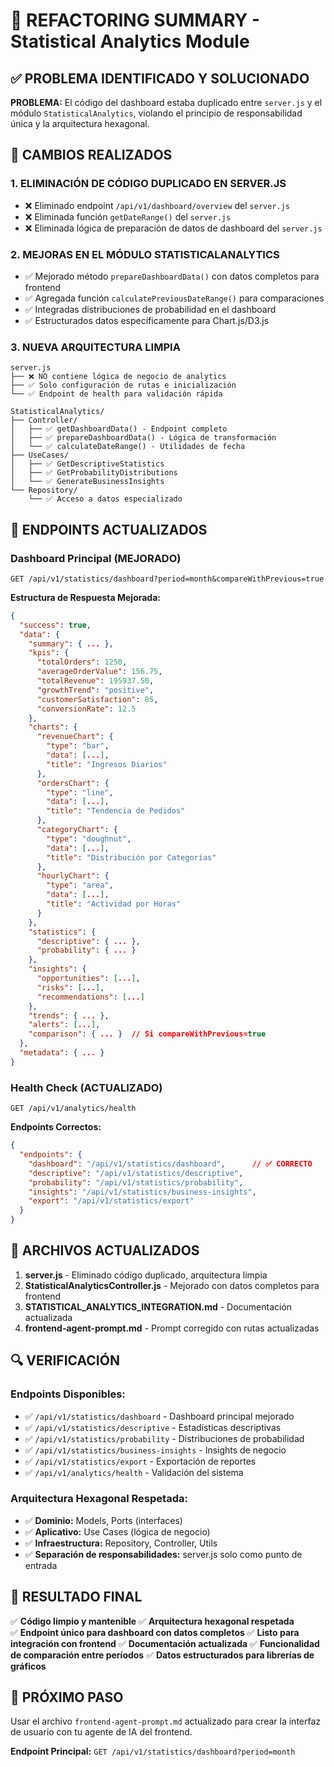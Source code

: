 # 🔧 REFACTORING SUMMARY - Statistical Analytics Module

## ✅ PROBLEMA IDENTIFICADO Y SOLUCIONADO

**PROBLEMA:** El código del dashboard estaba duplicado entre `server.js` y el módulo `StatisticalAnalytics`, violando el principio de responsabilidad única y la arquitectura hexagonal.

## 🚀 CAMBIOS REALIZADOS

### 1. **ELIMINACIÓN DE CÓDIGO DUPLICADO EN SERVER.JS**
- ❌ Eliminado endpoint `/api/v1/dashboard/overview` del `server.js`
- ❌ Eliminada función `getDateRange()` del `server.js` 
- ❌ Eliminada lógica de preparación de datos de dashboard del `server.js`

### 2. **MEJORAS EN EL MÓDULO STATISTICALANALYTICS**
- ✅ Mejorado método `prepareDashboardData()` con datos completos para frontend
- ✅ Agregada función `calculatePreviousDateRange()` para comparaciones
- ✅ Integradas distribuciones de probabilidad en el dashboard
- ✅ Estructurados datos específicamente para Chart.js/D3.js

### 3. **NUEVA ARQUITECTURA LIMPIA**

```
server.js
├── ❌ NO contiene lógica de negocio de analytics
├── ✅ Solo configuración de rutas e inicialización
└── ✅ Endpoint de health para validación rápida

StatisticalAnalytics/
├── Controller/
│   ├── ✅ getDashboardData() - Endpoint completo
│   ├── ✅ prepareDashboardData() - Lógica de transformación  
│   └── ✅ calculateDateRange() - Utilidades de fecha
├── UseCases/
│   ├── ✅ GetDescriptiveStatistics
│   ├── ✅ GetProbabilityDistributions
│   └── ✅ GenerateBusinessInsights
└── Repository/
    └── ✅ Acceso a datos especializado
```

## 🎯 ENDPOINTS ACTUALIZADOS

### **Dashboard Principal (MEJORADO)**
```http
GET /api/v1/statistics/dashboard?period=month&compareWithPrevious=true
```

**Estructura de Respuesta Mejorada:**
```json
{
  "success": true,
  "data": {
    "summary": { ... },
    "kpis": {
      "totalOrders": 1250,
      "averageOrderValue": 156.75,
      "totalRevenue": 195937.50,
      "growthTrend": "positive",
      "customerSatisfaction": 85,
      "conversionRate": 12.5
    },
    "charts": {
      "revenueChart": {
        "type": "bar",
        "data": [...],
        "title": "Ingresos Diarios"
      },
      "ordersChart": {
        "type": "line",
        "data": [...], 
        "title": "Tendencia de Pedidos"
      },
      "categoryChart": {
        "type": "doughnut",
        "data": [...],
        "title": "Distribución por Categorías"
      },
      "hourlyChart": {
        "type": "area",
        "data": [...],
        "title": "Actividad por Horas"
      }
    },
    "statistics": {
      "descriptive": { ... },
      "probability": { ... }
    },
    "insights": {
      "opportunities": [...],
      "risks": [...],
      "recommendations": [...]
    },
    "trends": { ... },
    "alerts": [...],
    "comparison": { ... }  // Si compareWithPrevious=true
  },
  "metadata": { ... }
}
```

### **Health Check (ACTUALIZADO)**
```http
GET /api/v1/analytics/health
```

**Endpoints Correctos:**
```json
{
  "endpoints": {
    "dashboard": "/api/v1/statistics/dashboard",      // ✅ CORRECTO
    "descriptive": "/api/v1/statistics/descriptive",
    "probability": "/api/v1/statistics/probability", 
    "insights": "/api/v1/statistics/business-insights",
    "export": "/api/v1/statistics/export"
  }
}
```

## 📁 ARCHIVOS ACTUALIZADOS

1. **server.js** - Eliminado código duplicado, arquitectura limpia
2. **StatisticalAnalyticsController.js** - Mejorado con datos completos para frontend
3. **STATISTICAL_ANALYTICS_INTEGRATION.md** - Documentación actualizada
4. **frontend-agent-prompt.md** - Prompt corregido con rutas actualizadas

## 🔍 VERIFICACIÓN

### Endpoints Disponibles:
- ✅ `/api/v1/statistics/dashboard` - Dashboard principal mejorado
- ✅ `/api/v1/statistics/descriptive` - Estadísticas descriptivas
- ✅ `/api/v1/statistics/probability` - Distribuciones de probabilidad  
- ✅ `/api/v1/statistics/business-insights` - Insights de negocio
- ✅ `/api/v1/statistics/export` - Exportación de reportes
- ✅ `/api/v1/analytics/health` - Validación del sistema

### Arquitectura Hexagonal Respetada:
- ✅ **Dominio:** Models, Ports (interfaces)
- ✅ **Aplicativo:** Use Cases (lógica de negocio)
- ✅ **Infraestructura:** Repository, Controller, Utils
- ✅ **Separación de responsabilidades:** server.js solo como punto de entrada

## 🚀 RESULTADO FINAL

✅ **Código limpio y mantenible**
✅ **Arquitectura hexagonal respetada**  
✅ **Endpoint único para dashboard con datos completos**
✅ **Listo para integración con frontend**
✅ **Documentación actualizada**
✅ **Funcionalidad de comparación entre períodos**
✅ **Datos estructurados para librerías de gráficos**

## 📱 PRÓXIMO PASO

Usar el archivo `frontend-agent-prompt.md` actualizado para crear la interfaz de usuario con tu agente de IA del frontend.

**Endpoint Principal:** `GET /api/v1/statistics/dashboard?period=month`
